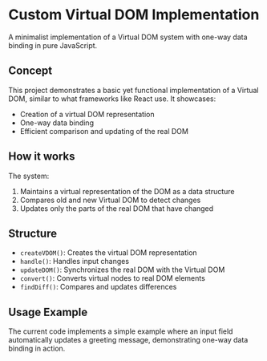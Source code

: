 # Custom Virtual DOM Implementation

A minimalist implementation of a Virtual DOM system with one-way data binding in pure JavaScript.

## Concept

This project demonstrates a basic yet functional implementation of a Virtual DOM, similar to what frameworks like React use. It showcases:

- Creation of a virtual DOM representation
- One-way data binding
- Efficient comparison and updating of the real DOM

## How it works

The system:
1. Maintains a virtual representation of the DOM as a data structure
2. Compares old and new Virtual DOM to detect changes
3. Updates only the parts of the real DOM that have changed

## Structure

- `createVDOM()`: Creates the virtual DOM representation
- `handle()`: Handles input changes
- `updateDOM()`: Synchronizes the real DOM with the Virtual DOM
- `convert()`: Converts virtual nodes to real DOM elements
- `findDiff()`: Compares and updates differences

## Usage Example

The current code implements a simple example where an input field automatically updates a greeting message, demonstrating one-way data binding in action. 